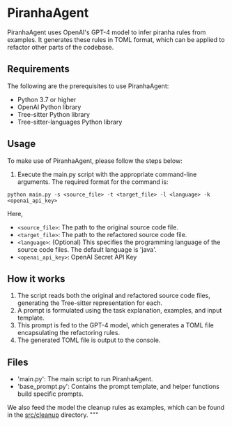 # PiranhaAgent

PiranhaAgent uses OpenAI's GPT-4 model to infer piranha rules from examples. 
It generates these rules in TOML format, which can be applied to refactor other parts of the codebase.

## Requirements

The following are the prerequisites to use PiranhaAgent:

- Python 3.7 or higher
- OpenAI Python library
- Tree-sitter Python library
- Tree-sitter-languages Python library

## Usage

To make use of PiranhaAgent, please follow the steps below:

1. Execute the main.py script with the appropriate command-line arguments. The required format for the command is:

```
python main.py -s <source_file> -t <target_file> -l <language> -k <openai_api_key>
```

Here,

- `<source_file>`: The path to the original source code file.
- `<target_file>`: The path to the refactored source code file.
- `<language>`: (Optional) This specifies the programming language of the source code files. The default language is 'java'.
- `<openai_api_key>`: OpenAI Secret API Key

## How it works

1. The script reads both the original and refactored source code files, generating the Tree-sitter representation for each.
2. A prompt is formulated using the task explanation, examples, and input template.
3. This prompt is fed to the GPT-4 model, which generates a TOML file encapsulating the refactoring rules.
4. The generated TOML file is output to the console.

## Files

- 'main.py': The main script to run PiranhaAgent.
- 'base_prompt.py': Contains the prompt template, and helper functions build specific prompts.

We also feed the model the cleanup rules as examples, which can be found in the [src/cleanup](./src/cleanup) directory.
"""